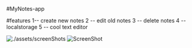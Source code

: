 #MyNotes-app

#features
1-- create new notes
2 -- edit old notes
3 -- delete notes
4 -- localstorage
5 -- cool text editor

![./assets/screenShots](myNote.jpg)
![ScreenShot](master/assets/screenShots/myNote.JPG)
